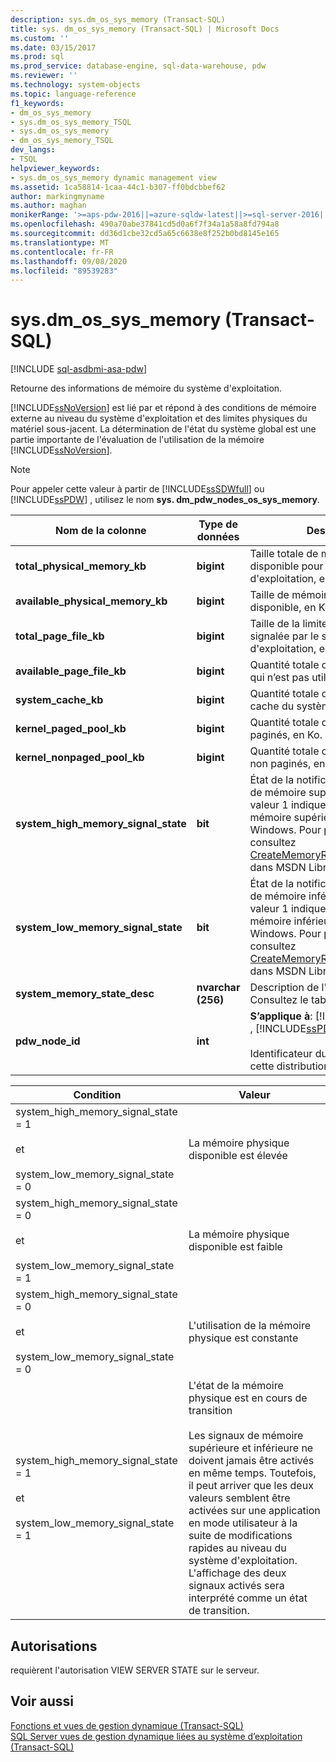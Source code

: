 ```yaml
---
description: sys.dm_os_sys_memory (Transact-SQL)
title: sys. dm_os_sys_memory (Transact-SQL) | Microsoft Docs
ms.custom: ''
ms.date: 03/15/2017
ms.prod: sql
ms.prod_service: database-engine, sql-data-warehouse, pdw
ms.reviewer: ''
ms.technology: system-objects
ms.topic: language-reference
f1_keywords:
- dm_os_sys_memory
- sys.dm_os_sys_memory_TSQL
- sys.dm_os_sys_memory
- dm_os_sys_memory_TSQL
dev_langs:
- TSQL
helpviewer_keywords:
- sys.dm_os_sys_memory dynamic management view
ms.assetid: 1ca58814-1caa-44c1-b307-ff0bdcbbef62
author: markingmyname
ms.author: maghan
monikerRange: '>=aps-pdw-2016||=azure-sqldw-latest||>=sql-server-2016||=sqlallproducts-allversions||>=sql-server-linux-2017||=azuresqldb-mi-current'
ms.openlocfilehash: 490a70abe37841cd5d0a6f7f34a1a58a8fd794a8
ms.sourcegitcommit: dd36d1cbe32cd5a65c6638e8f252b0bd8145e165
ms.translationtype: MT
ms.contentlocale: fr-FR
ms.lasthandoff: 09/08/2020
ms.locfileid: "89539283"
---
```

# <a name="sysdm_os_sys_memory-transact-sql"></a>sys.dm_os_sys_memory (Transact-SQL)
[!INCLUDE [sql-asdbmi-asa-pdw](../../includes/applies-to-version/sql-asdbmi-asa-pdw.md)]

  Retourne des informations de mémoire du système d'exploitation.  
  
 [!INCLUDE[ssNoVersion](../../includes/ssnoversion-md.md)] est lié par et répond à des conditions de mémoire externe au niveau du système d'exploitation et des limites physiques du matériel sous-jacent. La détermination de l'état du système global est une partie importante de l'évaluation de l'utilisation de la mémoire [!INCLUDE[ssNoVersion](../../includes/ssnoversion-md.md)].  
  
> [!NOTE]  
>  Pour appeler cette valeur à partir de [!INCLUDE[ssSDWfull](../../includes/sssdwfull-md.md)] ou [!INCLUDE[ssPDW](../../includes/sspdw-md.md)] , utilisez le nom **sys. dm_pdw_nodes_os_sys_memory**.  
  
|Nom de la colonne|Type de données|Description|  
|-----------------|---------------|-----------------|  
|**total_physical_memory_kb**|**bigint**|Taille totale de mémoire physique disponible pour le système d'exploitation, en kilo-octets (Ko).|  
|**available_physical_memory_kb**|**bigint**|Taille de mémoire physique disponible, en Ko.|  
|**total_page_file_kb**|**bigint**|Taille de la limite de validation signalée par le système d'exploitation, en Ko.|  
|**available_page_file_kb**|**bigint**|Quantité totale de fichier d’échange qui n’est pas utilisée, en Ko.|  
|**system_cache_kb**|**bigint**|Quantité totale de mémoire du cache du système, en Ko.|  
|**kernel_paged_pool_kb**|**bigint**|Quantité totale du pool de noyaux paginés, en Ko.|  
|**kernel_nonpaged_pool_kb**|**bigint**|Quantité totale du pool de noyaux non paginés, en Ko.|  
|**system_high_memory_signal_state**|**bit**|État de la notification de ressource de mémoire supérieure système. La valeur 1 indique que le signal de mémoire supérieure a été défini par Windows. Pour plus d’informations, consultez [CreateMemoryResourceNotification](https://go.microsoft.com/fwlink/?LinkId=82427) dans MSDN Library.|  
|**system_low_memory_signal_state**|**bit**|État de la notification de ressource de mémoire inférieure système. La valeur 1 indique que le signal de mémoire inférieure a été défini par Windows. Pour plus d’informations, consultez [CreateMemoryResourceNotification](https://go.microsoft.com/fwlink/?LinkId=82427) dans MSDN Library.|  
|**system_memory_state_desc**|**nvarchar (256)**|Description de l'état de la mémoire. Consultez le tableau ci-dessous.|  
|**pdw_node_id**|**int**|**S’applique à**: [!INCLUDE[ssSDWfull](../../includes/sssdwfull-md.md)] , [!INCLUDE[ssPDW](../../includes/sspdw-md.md)]<br /><br /> Identificateur du nœud sur lequel cette distribution se trouve.|  
  
|Condition|Valeur|  
|---------------|-----------|  
|system_high_memory_signal_state = 1<br /><br /> et<br /><br /> system_low_memory_signal_state = 0|La mémoire physique disponible est élevée|  
|system_high_memory_signal_state = 0<br /><br /> et<br /><br /> system_low_memory_signal_state = 1|La mémoire physique disponible est faible|  
|system_high_memory_signal_state = 0<br /><br /> et<br /><br /> system_low_memory_signal_state = 0|L'utilisation de la mémoire physique est constante|  
|system_high_memory_signal_state = 1<br /><br /> et<br /><br /> system_low_memory_signal_state = 1|L'état de la mémoire physique est en cours de transition<br /><br /> Les signaux de mémoire supérieure et inférieure ne doivent jamais être activés en même temps. Toutefois, il peut arriver que les deux valeurs semblent être activées sur une application en mode utilisateur à la suite de modifications rapides au niveau du système d'exploitation. L'affichage des deux signaux activés sera interprété comme un état de transition.|  
  
## <a name="permissions"></a>Autorisations  
 requièrent l'autorisation VIEW SERVER STATE sur le serveur.  
  
## <a name="see-also"></a>Voir aussi  
 [Fonctions et vues de gestion dynamique &#40;Transact-SQL&#41;](~/relational-databases/system-dynamic-management-views/system-dynamic-management-views.md)   
 [SQL Server vues de gestion dynamique liées au système d’exploitation &#40;Transact-SQL&#41;](../../relational-databases/system-dynamic-management-views/sql-server-operating-system-related-dynamic-management-views-transact-sql.md)  
  
  


